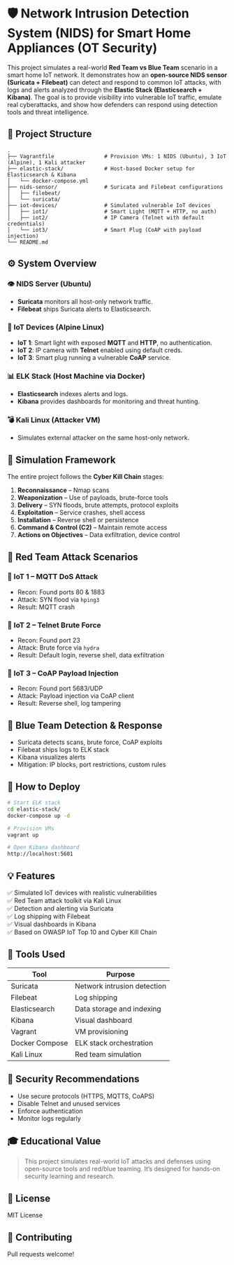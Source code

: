 # 🛡️ Network Intrusion Detection System (NIDS) for Smart Home Appliances (OT Security)

This project simulates a real-world **Red Team vs Blue Team** scenario in a smart home IoT network. It demonstrates how an **open-source NIDS sensor (Suricata + Filebeat)** can detect and respond to common IoT attacks, with logs and alerts analyzed through the **Elastic Stack (Elasticsearch + Kibana)**. The goal is to provide visibility into vulnerable IoT traffic, emulate real cyberattacks, and show how defenders can respond using detection tools and threat intelligence.

## 📁 Project Structure

```
.
├── Vagrantfile                # Provision VMs: 1 NIDS (Ubuntu), 3 IoT (Alpine), 1 Kali attacker
├── elastic-stack/             # Host-based Docker setup for Elasticsearch & Kibana
│   └── docker-compose.yml
├── nids-sensor/               # Suricata and Filebeat configurations
│   ├── filebeat/
│   └── suricata/
├── iot-devices/               # Simulated vulnerable IoT devices
│   ├── iot1/                  # Smart Light (MQTT + HTTP, no auth)
│   ├── iot2/                  # IP Camera (Telnet with default credentials)
│   └── iot3/                  # Smart Plug (CoAP with payload injection)
└── README.md
```

## ⚙️ System Overview

### 👁️ NIDS Server (Ubuntu)
- **Suricata** monitors all host-only network traffic.
- **Filebeat** ships Suricata alerts to Elasticsearch.

### 🧪 IoT Devices (Alpine Linux)
- **IoT 1**: Smart light with exposed **MQTT** and **HTTP**, no authentication.
- **IoT 2**: IP camera with **Telnet** enabled using default creds.
- **IoT 3**: Smart plug running a vulnerable **CoAP** service.

### 📊 ELK Stack (Host Machine via Docker)
- **Elasticsearch** indexes alerts and logs.
- **Kibana** provides dashboards for monitoring and threat hunting.

### 💣 Kali Linux (Attacker VM)
- Simulates external attacker on the same host-only network.

## 🧠 Simulation Framework

The entire project follows the **Cyber Kill Chain** stages:

1. **Reconnaissance** – Nmap scans
2. **Weaponization** – Use of payloads, brute-force tools
3. **Delivery** – SYN floods, brute attempts, protocol exploits
4. **Exploitation** – Service crashes, shell access
5. **Installation** – Reverse shell or persistence
6. **Command & Control (C2)** – Maintain remote access
7. **Actions on Objectives** – Data exfiltration, device control

## 🔴 Red Team Attack Scenarios

### 🚨 IoT 1 – MQTT DoS Attack
- Recon: Found ports 80 & 1883
- Attack: SYN flood via `hping3`
- Result: MQTT crash

### 🚨 IoT 2 – Telnet Brute Force
- Recon: Found port 23
- Attack: Brute force via `hydra`
- Result: Default login, reverse shell, data exfiltration

### 🚨 IoT 3 – CoAP Payload Injection
- Recon: Found port 5683/UDP
- Attack: Payload injection via CoAP client
- Result: Reverse shell, log tampering

## 🔵 Blue Team Detection & Response

- Suricata detects scans, brute force, CoAP exploits
- Filebeat ships logs to ELK stack
- Kibana visualizes alerts
- Mitigation: IP blocks, port restrictions, custom rules

## 🚀 How to Deploy

```bash
# Start ELK stack
cd elastic-stack/
docker-compose up -d

# Provision VMs
vagrant up

# Open Kibana dashboard
http://localhost:5601
```

## 💡 Features

✅ Simulated IoT devices with realistic vulnerabilities  
✅ Red Team attack toolkit via Kali Linux  
✅ Detection and alerting via Suricata  
✅ Log shipping with Filebeat  
✅ Visual dashboards in Kibana  
✅ Based on OWASP IoT Top 10 and Cyber Kill Chain

## 🧰 Tools Used

| Tool             | Purpose                         |
|------------------|----------------------------------|
| Suricata          | Network intrusion detection     |
| Filebeat          | Log shipping                    |
| Elasticsearch     | Data storage and indexing       |
| Kibana            | Visual dashboard                |
| Vagrant           | VM provisioning                 |
| Docker Compose    | ELK stack orchestration         |
| Kali Linux        | Red team simulation             |

## 🔐 Security Recommendations

- Use secure protocols (HTTPS, MQTTS, CoAPS)
- Disable Telnet and unused services
- Enforce authentication
- Monitor logs regularly

## 🎓 Educational Value

> This project simulates real-world IoT attacks and defenses using open-source tools and red/blue teaming. It’s designed for hands-on security learning and research.

## 📄 License

MIT License

## 🤝 Contributing

Pull requests welcome!